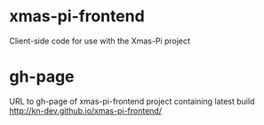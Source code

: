 xmas-pi-frontend
================

Client-side code for use with the Xmas-Pi project

gh-page
================
URL to gh-page of xmas-pi-frontend project containing latest build
http://kn-dev.github.io/xmas-pi-frontend/
